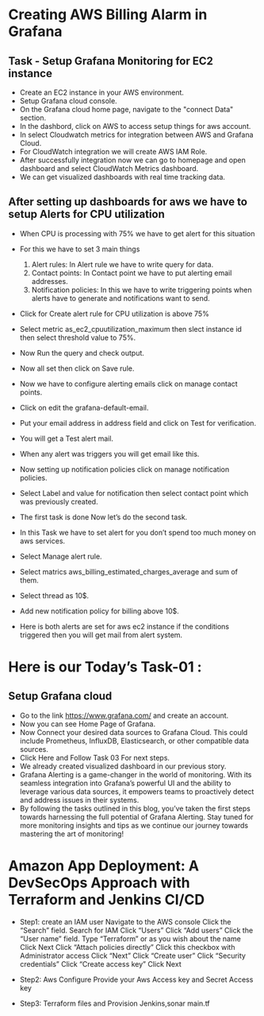 


# Creating AWS Billing Alarm in Grafana

## Task - Setup Grafana Monitoring for EC2 instance
   - Create an EC2 instance in your AWS environment.
   - Setup Grafana cloud console.
   - On the Grafana cloud home page, navigate to the "connect Data" section.
   - In the dashbord, click on AWS to access setup things for aws account.
   - In select Cloudwatch metrics for integration between AWS and Grafana Cloud.
   - For CloudWatch integration we will create AWS IAM Role.
   - After successfully integration now we can go to homepage and open dashboard and select CloudWatch Metrics dashboard.
   - We can get visualized dashboards with real time tracking data. 

## After setting up dashboards for aws we have to setup Alerts for CPU utilization
   - When CPU is processing with 75% we have to get alert for this situation
   - For this we have to set 3 main things
      1. Alert rules: In Alert rule we have to write query for data.
      2. Contact points: In Contact point we have to put alerting email addresses.
      3. Notification policies: In this we have to write triggering points when alerts have to generate and notifications want to send.
   - Click for Create alert rule for CPU utilization is above 75%

   - Select metric as_ec2_cpuutilization_maximum then slect instance id then select threshold value to 75%.
   - Now Run the query and check output.
   - Now all set then click on Save rule.
   - Now we have to configure alerting emails click on manage contact points.
   - Click on edit the grafana-default-email.
   - Put your email address in address field and click on Test for verification.
   - You will get a Test alert mail.
   - When any alert was triggers you will get email like this.
   - Now setting up notification policies click on manage notification policies.

   - Select Label and value for notification then select contact point which was previously created.
   - The first task is done Now let’s do the second task.
   - In this Task we have to set alert for you don’t spend too much money on aws services.
   - Select Manage alert rule.
   - Select matrics aws_billing_estimated_charges_average and sum of them.
   - Select thread as 10$.
   - Add new notification policy for billing above 10$.
   - Here is both alerts are set for aws ec2 instance if the conditions triggered then you will get mail from alert system.





# Here is our Today’s Task-01 :

## Setup Grafana cloud
   - Go to the link https://www.grafana.com/ and create an account.
   - Now you can see Home Page of Grafana.
   - Now Connect your desired data sources to Grafana Cloud. This could include Prometheus, InfluxDB, Elasticsearch, or other compatible data sources.
   - Click Here and Follow Task 03 For next steps.
   - We already created visualized dashboard in our previous story.
   - Grafana Alerting is a game-changer in the world of monitoring. With its seamless integration into Grafana’s powerful UI and the ability to leverage various data sources, it empowers teams to proactively detect and address issues in their systems.
   - By following the tasks outlined in this blog, you’ve taken the first steps towards harnessing the full potential of Grafana Alerting. Stay tuned for more monitoring insights and tips as we continue our journey towards mastering the art of monitoring!




# Amazon App Deployment: A DevSecOps Approach with Terraform and Jenkins CI/CD

  - Step1: create an IAM user
     Navigate to the AWS console
     Click the “Search” field.
     Search for IAM
     Click “Users”
     Click “Add users”
     Click the “User name” field.
     Type “Terraform” or as you wish about the name
     Click Next
     Click “Attach policies directly”
     Click this checkbox with Administrator access
     Click “Next”
     Click “Create user”
     Click “Security credentials”
     Click “Create access key”
     Click Next

  - Step2: Aws Configure
     Provide your Aws Access key and Secret Access key
     
  - Step3: Terraform files and Provision Jenkins,sonar
     main.tf
       
